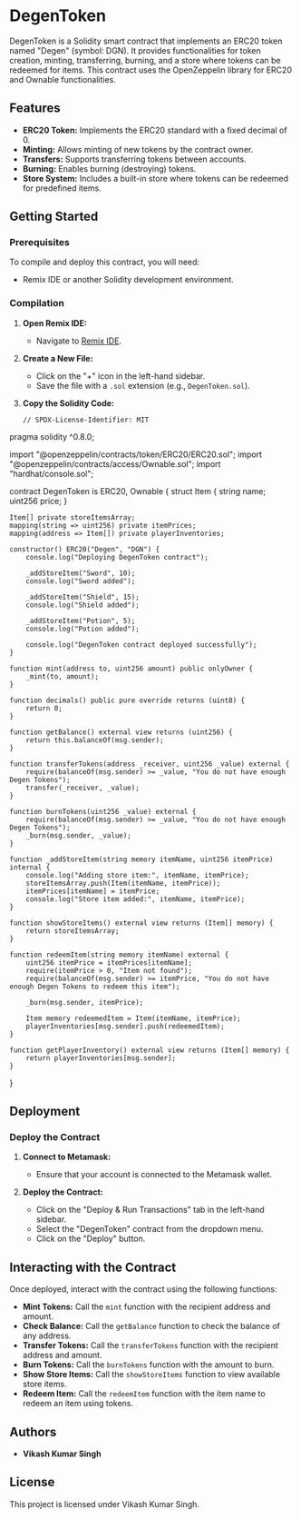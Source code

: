 # DegenToken

DegenToken is a Solidity smart contract that implements an ERC20 token named "Degen" (symbol: DGN). It provides functionalities for token creation, minting, transferring, burning, and a store where tokens can be redeemed for items. This contract uses the OpenZeppelin library for ERC20 and Ownable functionalities.

## Features

- **ERC20 Token:** Implements the ERC20 standard with a fixed decimal of 0.
- **Minting:** Allows minting of new tokens by the contract owner.
- **Transfers:** Supports transferring tokens between accounts.
- **Burning:** Enables burning (destroying) tokens.
- **Store System:** Includes a built-in store where tokens can be redeemed for predefined items.

## Getting Started

### Prerequisites

To compile and deploy this contract, you will need:

- Remix IDE or another Solidity development environment.

### Compilation

1. **Open Remix IDE:**
   - Navigate to [Remix IDE](https://remix.ethereum.org/).
   
2. **Create a New File:**
   - Click on the "+" icon in the left-hand sidebar.
   - Save the file with a `.sol` extension (e.g., `DegenToken.sol`).

3. **Copy the Solidity Code:**

   ```solidity
   // SPDX-License-Identifier: MIT
pragma solidity ^0.8.0;

import "@openzeppelin/contracts/token/ERC20/ERC20.sol";
import "@openzeppelin/contracts/access/Ownable.sol";
import "hardhat/console.sol";

contract DegenToken is ERC20, Ownable {
    struct Item {
        string name;
        uint256 price;
    }

    Item[] private storeItemsArray;
    mapping(string => uint256) private itemPrices;
    mapping(address => Item[]) private playerInventories;

    constructor() ERC20("Degen", "DGN") {
        console.log("Deploying DegenToken contract");

        _addStoreItem("Sword", 10);
        console.log("Sword added");

        _addStoreItem("Shield", 15);
        console.log("Shield added");

        _addStoreItem("Potion", 5);
        console.log("Potion added");

        console.log("DegenToken contract deployed successfully");
    }

    function mint(address to, uint256 amount) public onlyOwner {
        _mint(to, amount);
    }

    function decimals() public pure override returns (uint8) {
        return 0;
    }

    function getBalance() external view returns (uint256) {
        return this.balanceOf(msg.sender);
    }

    function transferTokens(address _receiver, uint256 _value) external {
        require(balanceOf(msg.sender) >= _value, "You do not have enough Degen Tokens");
        transfer(_receiver, _value);
    }

    function burnTokens(uint256 _value) external {
        require(balanceOf(msg.sender) >= _value, "You do not have enough Degen Tokens");
        _burn(msg.sender, _value);
    }

    function _addStoreItem(string memory itemName, uint256 itemPrice) internal {
        console.log("Adding store item:", itemName, itemPrice);
        storeItemsArray.push(Item(itemName, itemPrice));
        itemPrices[itemName] = itemPrice;
        console.log("Store item added:", itemName, itemPrice);
    }

    function showStoreItems() external view returns (Item[] memory) {
        return storeItemsArray;
    }

    function redeemItem(string memory itemName) external {
        uint256 itemPrice = itemPrices[itemName];
        require(itemPrice > 0, "Item not found");
        require(balanceOf(msg.sender) >= itemPrice, "You do not have enough Degen Tokens to redeem this item");

        _burn(msg.sender, itemPrice);

        Item memory redeemedItem = Item(itemName, itemPrice);
        playerInventories[msg.sender].push(redeemedItem);
    }

    function getPlayerInventory() external view returns (Item[] memory) {
        return playerInventories[msg.sender];
    }
}


## Deployment

### Deploy the Contract

1. **Connect to Metamask:**
   - Ensure that your account is connected to the Metamask wallet.

2. **Deploy the Contract:**
   - Click on the "Deploy & Run Transactions" tab in the left-hand sidebar.
   - Select the "DegenToken" contract from the dropdown menu.
   - Click on the "Deploy" button.

## Interacting with the Contract

Once deployed, interact with the contract using the following functions:

- **Mint Tokens:** Call the `mint` function with the recipient address and amount.
- **Check Balance:** Call the `getBalance` function to check the balance of any address.
- **Transfer Tokens:** Call the `transferTokens` function with the recipient address and amount.
- **Burn Tokens:** Call the `burnTokens` function with the amount to burn.
- **Show Store Items:** Call the `showStoreItems` function to view available store items.
- **Redeem Item:** Call the `redeemItem` function with the item name to redeem an item using tokens.

## Authors

- **Vikash Kumar Singh**

## License

This project is licensed under Vikash Kumar Singh.
